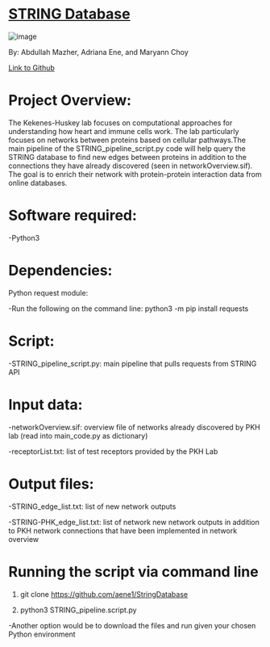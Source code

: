 # [STRING Database](https://string-db.org/) 
 ![image](https://user-images.githubusercontent.com/69886501/117343733-33937400-ae6a-11eb-9081-40a8c75bb77e.png)

By: Abdullah Mazher, Adriana Ene, and Maryann Choy

[Link to Github](https://github.com/aene1/StringDatabase)

# Project Overview:


The Kekenes-Huskey lab focuses on computational approaches for understanding how heart and immune cells work. The lab particularly focuses on networks between proteins based on cellular pathways.The main pipeline of the STRING_pipeline_script.py code will help query the STRING database to find new edges between proteins in addition to the connections they have already discovered (seen in networkOverview.sif). The goal is to enrich their network with protein-protein interaction data from online databases. 

# Software required:

-Python3

# Dependencies:

Python request module: 

-Run the following on the command line: python3 -m pip install requests


# Script:

-STRING_pipeline_script.py: main pipeline that pulls requests from STRING API

# Input data:

-networkOverview.sif: overview file of networks already discovered by PKH lab (read into main_code.py as dictionary)

-receptorList.txt: list of test receptors provided by the PKH Lab

# Output files:

-STRING_edge_list.txt: list of new network outputs

-STRING-PHK_edge_list.txt: list of network new network outputs in addition to PKH network connections that have been implemented in network overview

# Running the script via command line

1. git clone https://github.com/aene1/StringDatabase

2. python3 STRING_pipeline.script.py

-Another option would be to download the files and run given your chosen Python environment
